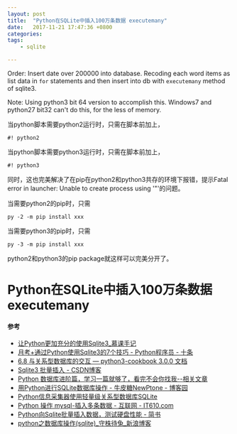 ```yaml
---
layout: post
title:  "Python在SQLite中插入100万条数据 executemany"
date:   2017-11-21 17:47:36 +0800
categories:  
tags: 
    - sqlite

---
```



Order: Insert date over 200000 into database.
Recoding each word items as list data in `for` statements and then insert into db with `executemany` method of sqlite3.

Note: Using python3 bit 64 version to accomplish this. Windows7 and python27 bit32 can't do this, for the less of memory. 


当python脚本需要python2运行时，只需在脚本前加上，

```
#! python2
```
当python脚本需要python3运行时，只需在脚本前加上，

```
#! python3
```



同时，这也完美解决了在pip在python2和python3共存的环境下报错，提示Fatal error in launcher: Unable to create process using '"'的问题。

当需要python2的pip时，只需

```
py -2 -m pip install xxx
```

当需要python3的pip时，只需

```
py -3 -m pip install xxx
```

python2和python3的pip package就这样可以完美分开了。


# Python在SQLite中插入100万条数据 executemany #


#### 参考 ####

* [让Python更加充分的使用Sqlite3_慕课手记](https://www.imooc.com/article/20948)
* [月考+通过Python使用Sqlite3的7个技巧 - Python程序员 - 十条](http://www.10tiao.com/html/262/201710/2651376136/1.html)
* [6.8 与关系型数据库的交互 — python3-cookbook 3.0.0 文档](http://python3-cookbook.readthedocs.io/zh_CN/latest/c06/p08_interact_with_relational_database.html)
* [Sqlite3 批量插入 - CSDN博客](http://blog.csdn.net/majiakun1/article/details/50634841)
* [Python 数据库进阶篇，学习一篇就够了，看完不会你找我--相关文章](http://www.360doc.com/relevant/687369706_more.shtml)
* [用Python进行SQLite数据库操作 - 牛皮糖NewPtone - 博客园](https://www.cnblogs.com/yuxc/archive/2011/08/18/2143606.html)
* [Python信息采集器使用轻量级关系型数据库SQLite](https://zhuanlan.zhihu.com/p/21465713)
* [Python 操作 mysql-插入多条数据 - 互联网 - IT610.com](http://www.it610.com/article/82928.htm)
* [Python向Sqlite批量插入数据，测试硬盘性能 - 简书](https://www.jianshu.com/p/6f78b58535fb)
* [python之数据库操作(sqlite)_守株待兔_新浪博客](http://blog.sina.com.cn/s/blog_71f389090100ujvk.html)
